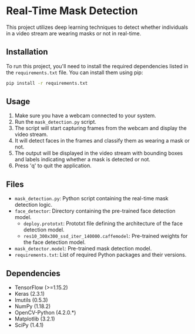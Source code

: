 # Real-Time Mask Detection

This project utilizes deep learning techniques to detect whether individuals in a video stream are wearing masks or not in real-time.

## Installation

To run this project, you'll need to install the required dependencies listed in the `requirements.txt` file. You can install them using pip:

```bash
pip install -r requirements.txt
```



## Usage

1. Make sure you have a webcam connected to your system.
2. Run the `mask_detection.py` script.
3. The script will start capturing frames from the webcam and display the video stream.
4. It will detect faces in the frames and classify them as wearing a mask or not.
5. The output will be displayed in the video stream with bounding boxes and labels indicating whether a mask is detected or not.
6. Press 'q' to quit the application.

## Files

- `mask_detection.py`: Python script containing the real-time mask detection logic.
- `face_detector`: Directory containing the pre-trained face detection model.
  - `deploy.prototxt`: Prototxt file defining the architecture of the face detection model.
  - `res10_300x300_ssd_iter_140000.caffemodel`: Pre-trained weights for the face detection model.
- `mask_detector.model`: Pre-trained mask detection model.
- `requirements.txt`: List of required Python packages and their versions.

## Dependencies

- TensorFlow (>=1.15.2)
- Keras (2.3.1)
- Imutils (0.5.3)
- NumPy (1.18.2)
- OpenCV-Python (4.2.0.*)
- Matplotlib (3.2.1)
- SciPy (1.4.1)


